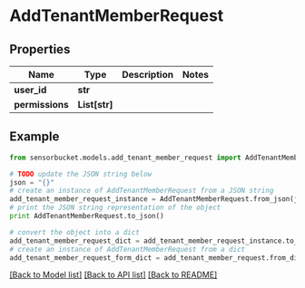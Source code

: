 # AddTenantMemberRequest


## Properties

Name | Type | Description | Notes
------------ | ------------- | ------------- | -------------
**user_id** | **str** |  | 
**permissions** | **List[str]** |  | 

## Example

```python
from sensorbucket.models.add_tenant_member_request import AddTenantMemberRequest

# TODO update the JSON string below
json = "{}"
# create an instance of AddTenantMemberRequest from a JSON string
add_tenant_member_request_instance = AddTenantMemberRequest.from_json(json)
# print the JSON string representation of the object
print AddTenantMemberRequest.to_json()

# convert the object into a dict
add_tenant_member_request_dict = add_tenant_member_request_instance.to_dict()
# create an instance of AddTenantMemberRequest from a dict
add_tenant_member_request_form_dict = add_tenant_member_request.from_dict(add_tenant_member_request_dict)
```
[[Back to Model list]](../README.md#documentation-for-models) [[Back to API list]](../README.md#documentation-for-api-endpoints) [[Back to README]](../README.md)


